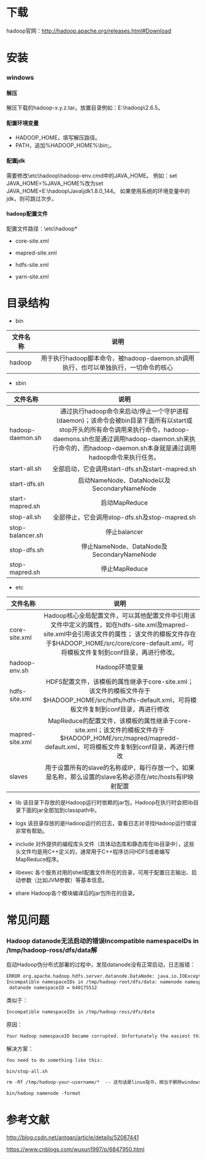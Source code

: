 下载
===
hadoop官网：http://hadoop.apache.org/releases.html#Download

安装
===
### windows

#### 解压
解压下载的hadoop-x.y.z.tar。放置目录例如：E:\hadoop\2.6.5。

#### 配置环境变量
+ HADOOP_HOME，填写解压路径。
+ PATH，追加%HADOOP_HOME%\bin;。

#### 配置jdk
需要修改\etc\hadoop\hadoop-env.cmd中的JAVA_HOME。
例如：set JAVA_HOME=%JAVA_HOME%改为set JAVA_HOME=E:\hadoop\Java\jdk1.8.0_144。
如果使用系统的环境变量中的jdk，则可跳过次步。

#### hadoop配置文件
配置文件路径：\etc\hadoop\*

+ core-site.xml

+ mapred-site.xml

+ hdfs-site.xml

+ yarn-site.xml

目录结构
===
+ bin

|文件名称  |说明                                                                                                         |
| -------- |:-----------------------------------------------------------------------------------------------------------:|
|hadoop	   |用于执行hadoop脚本命令，被hadoop-daemon.sh调用执行，也可以单独执行，一切命令的核心                           |

+ sbin

|文件名称  |说明                                                                                                                              |
| --------- |:--------------------------------------------------------------------------------------------------------------------------------:|
|hadoop-daemon.sh	   |通过执行hadoop命令来启动/停止一个守护进程(daemon)；该命令会被bin目录下面所有以start或stop开头的所有命令调用来执行命令，hadoop-daemons.sh也是通过调用hadoop-daemon.sh来执行命令的，而hadoop-daemon.sh本身就是通过调用hadoop命令来执行任务。    |
|start-all.sh	       |全部启动，它会调用start-dfs.sh及start-mapred.sh                                                                        |
|start-dfs.sh	       |启动NameNode、DataNode以及SecondaryNameNode                                                                            |
|start-mapred.sh       |启动MapReduce                                                                                                          |
|stop-all.sh	       |全部停止，它会调用stop-dfs.sh及stop-mapred.sh                                                                          |
|stop-balancer.sh      |停止balancer                                                                                                           |
|stop-dfs.sh	       |停止NameNode、DataNode及SecondaryNameNode                                                                              |
|stop-mapred.sh	       |停止MapReduce                                                                                                          |

+ etc

|文件名称   |说明                                                                                                                               |
| ----------|:---------------------------------------------------------------------------------------------------------------------------------:|
|core-site.xml	  |Hadoop核心全局配置文件，可以其他配置文件中引用该文件中定义的属性，如在hdfs-site.xml及mapred-site.xml中会引用该文件的属性； 该文件的模板文件存在于$HADOOP_HOME/src/core/core-default.xml，可将模板文件复制到conf目录，再进行修改。                      |
|hadoop-env.sh	  |Hadoop环境变量                                                                                                              |
|hdfs-site.xml    |HDFS配置文件，该模板的属性继承于core-site.xml；该文件的模板文件存于$HADOOP_HOME/src/hdfs/hdfs-default.xml，可将模板文件复制到conf目录，再进行修改                                                                                      |
|mapred-site.xml  |MapReduce的配置文件，该模板的属性继承于core-site.xml；该文件的模板文件存于$HADOOP_HOME/src/mapred/mapredd-default.xml，可将模板文件复制到conf目录，再进行修改                                                                                      |
|slaves	          |用于设置所有的slave的名称或IP，每行存放一个。如果是名称，那么设置的slave名称必须在/etc/hosts有IP映射配置                    |

+ lib
该目录下存放的是Hadoop运行时依赖的jar包，Hadoop在执行时会把lib目录下面的jar全部加到classpath中。

+ logs
该目录存放的是Hadoop运行的日志，查看日志对寻找Hadoop运行错误非常有帮助。

+ include
对外提供的编程库头文件（具体动态库和静态库在lib目录中），这些头文件均是用C++定义的，通常用于C++程序访问HDFS或者编写MapReduce程序。

+ libexec
各个服务对用的shell配置文件所在的目录，可用于配置日志输出、启动参数（比如JVM参数）等基本信息。

+ share
Hadoop各个模块编译后的jar包所在的目录。


常见问题
===
### Hadoop datanode无法启动的错误Incompatible namespaceIDs in /tmp/hadoop-ross/dfs/data解
启动Hadoop伪分布式部署的过程中，发现datanode没有正常启动，日志报错：
```xml
ERROR org.apache.hadoop.hdfs.server.datanode.DataNode: java.io.IOException: 
Incompatible namespaceIDs in /tmp/hadoop-root/dfs/data: namenode namespaceID = 1091972464;
 datanode namespaceID = 640175512
```

类似于：
```xml
Incompatible namespaceIDs in /tmp/hadoop-ross/dfs/data
```

原因：
```xml
Your Hadoop namespaceID became corrupted. Unfortunately the easiest thing to do reformat the HDFS.
```

解决方案：
```xml
You need to do something like this:

bin/stop-all.sh

rm -Rf /tmp/hadoop-your-username/*  -- 这句话是linux指令，相当于删除windows上的对应文件

bin/hadoop namenode -format
```

参考文献
===
http://blog.csdn.net/antgan/article/details/52067441

https://www.cnblogs.com/wuxun1997/p/6847950.html
